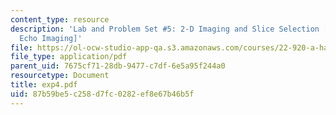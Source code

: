 ```yaml
---
content_type: resource
description: 'Lab and Problem Set #5: 2-D Imaging and Slice Selection [2-D Gradient
  Echo Imaging]'
file: https://ol-ocw-studio-app-qa.s3.amazonaws.com/courses/22-920-a-hands-on-introduction-to-nuclear-magnetic-resonance-january-iap-1997/87b59be5c258d7fc0282ef8e67b46b5f_exp4.pdf
file_type: application/pdf
parent_uid: 7675cf71-28db-9477-c7df-6e5a95f244a0
resourcetype: Document
title: exp4.pdf
uid: 87b59be5-c258-d7fc-0282-ef8e67b46b5f
---
```

